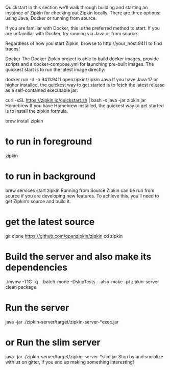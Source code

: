 Quickstart
In this section we’ll walk through building and starting an instance of Zipkin for checking out Zipkin locally. There are three options: using Java, Docker or running from source.

If you are familiar with Docker, this is the preferred method to start. If you are unfamiliar with Docker, try running via Java or from source.

Regardless of how you start Zipkin, browse to http://your_host:9411 to find traces!

Docker
The Docker Zipkin project is able to build docker images, provide scripts and a docker-compose.yml for launching pre-built images. The quickest start is to run the latest image directly:

docker run -d -p 9411:9411 openzipkin/zipkin
Java
If you have Java 17 or higher installed, the quickest way to get started is to fetch the latest release as a self-contained executable jar:

curl -sSL https://zipkin.io/quickstart.sh | bash -s
java -jar zipkin.jar
Homebrew
If you have Homebrew installed, the quickest way to get started is to install the zipkin formula.

brew install zipkin
# to run in foreground
zipkin
# to run in background
brew services start zipkin
Running from Source
Zipkin can be run from source if you are developing new features. To achieve this, you’ll need to get Zipkin’s source and build it.

# get the latest source
git clone https://github.com/openzipkin/zipkin
cd zipkin
# Build the server and also make its dependencies
./mvnw -T1C -q --batch-mode -DskipTests --also-make -pl zipkin-server clean package
# Run the server
java -jar ./zipkin-server/target/zipkin-server-*exec.jar
# or Run the slim server
java -jar ./zipkin-server/target/zipkin-server-*slim.jar
Stop by and socialize with us on gitter, if you end up making something interesting!
